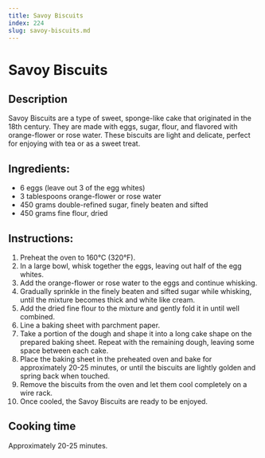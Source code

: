 ```yaml
---
title: Savoy Biscuits
index: 224
slug: savoy-biscuits.md
---
```


# Savoy Biscuits

## Description
Savoy Biscuits are a type of sweet, sponge-like cake that originated in the 18th century. They are made with eggs, sugar, flour, and flavored with orange-flower or rose water. These biscuits are light and delicate, perfect for enjoying with tea or as a sweet treat.

## Ingredients:
- 6 eggs (leave out 3 of the egg whites)
- 3 tablespoons orange-flower or rose water
- 450 grams double-refined sugar, finely beaten and sifted
- 450 grams fine flour, dried

## Instructions:
1. Preheat the oven to 160°C (320°F).
2. In a large bowl, whisk together the eggs, leaving out half of the egg whites.
3. Add the orange-flower or rose water to the eggs and continue whisking.
4. Gradually sprinkle in the finely beaten and sifted sugar while whisking, until the mixture becomes thick and white like cream.
5. Add the dried fine flour to the mixture and gently fold it in until well combined.
6. Line a baking sheet with parchment paper.
7. Take a portion of the dough and shape it into a long cake shape on the prepared baking sheet. Repeat with the remaining dough, leaving some space between each cake.
8. Place the baking sheet in the preheated oven and bake for approximately 20-25 minutes, or until the biscuits are lightly golden and spring back when touched.
9. Remove the biscuits from the oven and let them cool completely on a wire rack.
10. Once cooled, the Savoy Biscuits are ready to be enjoyed.

## Cooking time
Approximately 20-25 minutes.
